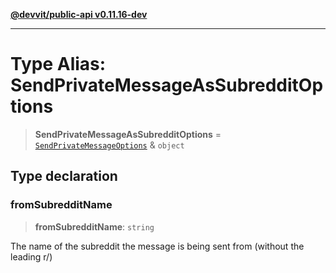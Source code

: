 [**@devvit/public-api v0.11.16-dev**](../../README.md)

---

# Type Alias: SendPrivateMessageAsSubredditOptions

> **SendPrivateMessageAsSubredditOptions** = [`SendPrivateMessageOptions`](SendPrivateMessageOptions.md) & `object`

## Type declaration

### fromSubredditName

> **fromSubredditName**: `string`

The name of the subreddit the message is being sent from (without the leading r/)
